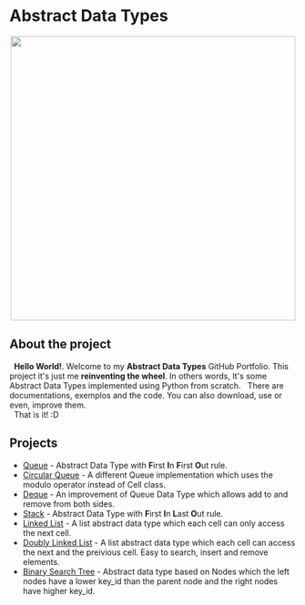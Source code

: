 # Abstract Data Types

<p align="center">
  <img src="https://cdn.lynda.com/course/779747/779747-636918703200751022-16x9.jpg" width=500>
</p>

## About the project
&nbsp; **Hello World!**. Welcome to my **Abstract Data Types** GitHub Portfolio. This project it's just me **reinventing the wheel**. 
In others words, It's some Abstract Data Types implemented using Python from scratch.
&nbsp; There are documentations, exemplos and the code. You can also download, use or even, improve them.  
&nbsp; That is it! :D

## Projects
- [Queue](https://github.com/senavs/AbstractDataTypes/tree/master/queue) - 
  Abstract Data Type with **F**irst **I**n **F**irst **O**ut rule.
- [Circular Queue](https://github.com/senavs/AbstractDataTypes/tree/master/circular_queue) - 
  A different Queue implementation which uses the modulo operator instead of Cell class.
- [Deque](https://github.com/senavs/AbstractDataTypes/tree/master/deque) - 
  An improvement of Queue Data Type which allows add to and remove from both sides.
- [Stack](https://github.com/senavs/AbstractDataTypes/tree/master/stack) - 
  Abstract Data Type with **F**irst **I**n **L**ast **O**ut rule.
- [Linked List](https://github.com/senavs/AbstractDataTypes/tree/master/linked_list) - 
  A list abstract data type which each cell can only access the next cell.
- [Doubly Linked List](https://github.com/senavs/AbstractDataTypes/tree/master/doubly_linked_list) - 
  A list abstract data type which each cell can access the next and the preivious cell. Easy to search, insert and remove elements.
- [Binary Search Tree](https://github.com/senavs/AbstractDataTypes/tree/master/binary_search_tree) - 
  Abstract data type based on Nodes which the left nodes have a lower key_id than the parent node and the right nodes have higher key_id.
